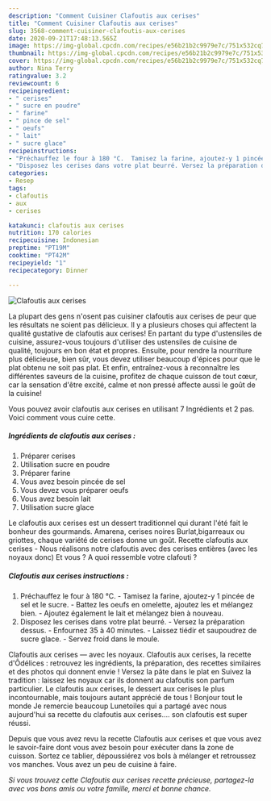 ```yaml
---
description: "Comment Cuisiner Clafoutis aux cerises"
title: "Comment Cuisiner Clafoutis aux cerises"
slug: 3568-comment-cuisiner-clafoutis-aux-cerises
date: 2020-09-21T17:48:13.565Z
image: https://img-global.cpcdn.com/recipes/e56b21b2c9979e7c/751x532cq70/clafoutis-aux-cerises-photo-principale-de-la-recette.jpg
thumbnail: https://img-global.cpcdn.com/recipes/e56b21b2c9979e7c/751x532cq70/clafoutis-aux-cerises-photo-principale-de-la-recette.jpg
cover: https://img-global.cpcdn.com/recipes/e56b21b2c9979e7c/751x532cq70/clafoutis-aux-cerises-photo-principale-de-la-recette.jpg
author: Nina Terry
ratingvalue: 3.2
reviewcount: 6
recipeingredient:
- " cerises"
- " sucre en poudre"
- " farine"
- " pince de sel"
- " oeufs"
- " lait"
- " sucre glace"
recipeinstructions:
- "Préchauffez le four à 180 °C.  Tamisez la farine, ajoutez-y 1 pincée de sel et le sucre. Battez les oeufs en omelette, ajoutez les et mélangez bien. Ajoutez également le lait et mélangez bien à nouveau."
- "Disposez les cerises dans votre plat beurré. Versez la préparation dessus. Enfournez 35 à 40 minutes. Laissez tiédir et saupoudrez de sucre glace. Servez froid dans le moule."
categories:
- Resep
tags:
- clafoutis
- aux
- cerises

katakunci: clafoutis aux cerises 
nutrition: 170 calories
recipecuisine: Indonesian
preptime: "PT19M"
cooktime: "PT42M"
recipeyield: "1"
recipecategory: Dinner

---
```



![Clafoutis aux cerises](https://img-global.cpcdn.com/recipes/e56b21b2c9979e7c/751x532cq70/clafoutis-aux-cerises-photo-principale-de-la-recette.jpg)

La plupart des gens n'osent pas cuisiner clafoutis aux cerises de peur que les résultats ne soient pas délicieux. Il y a plusieurs choses qui affectent la qualité gustative de clafoutis aux cerises! En partant du type d'ustensiles de cuisine, assurez-vous toujours d'utiliser des ustensiles de cuisine de qualité, toujours en bon état et propres. Ensuite, pour rendre la nourriture plus délicieuse, bien sûr, vous devez utiliser beaucoup d'épices pour que le plat obtenu ne soit pas plat. Et enfin, entraînez-vous à reconnaître les différentes saveurs de la cuisine, profitez de chaque cuisson de tout cœur, car la sensation d'être excité, calme et non pressé affecte aussi le goût de la cuisine!

<!--inarticleads1-->

Vous pouvez avoir clafoutis aux cerises en utilisant 7 Ingrédients et 2 pas. Voici comment vous cuire cette.

##### Ingrédients de clafoutis aux cerises :

1. Préparer  cerises
1. Utilisation  sucre en poudre
1. Préparer  farine
1. Vous avez besoin  pincée de sel
1. Vous devez vous préparer  oeufs
1. Vous avez besoin  lait
1. Utilisation  sucre glace


Le clafoutis aux cerises est un dessert traditionnel qui durant l&#39;été fait le bonheur des gourmands. Amarena, cerises noires Burlat,bigarreaux ou griottes, chaque variété de cerises donne un goût. Recette clafoutis aux cerises - Nous réalisons notre clafoutis avec des cerises entières (avec les noyaux donc) Et vous ? A quoi ressemble votre clafouti ? 

<!--inarticleads2-->

##### Clafoutis aux cerises instructions :

1. Préchauffez le four à 180 °C.  - Tamisez la farine, ajoutez-y 1 pincée de sel et le sucre. - Battez les oeufs en omelette, ajoutez les et mélangez bien. - Ajoutez également le lait et mélangez bien à nouveau.
1. Disposez les cerises dans votre plat beurré. - Versez la préparation dessus. - Enfournez 35 à 40 minutes. - Laissez tiédir et saupoudrez de sucre glace. - Servez froid dans le moule.


Clafoutis aux cerises — avec les noyaux. Clafoutis aux cerises, la recette d&#39;Ôdélices : retrouvez les ingrédients, la préparation, des recettes similaires et des photos qui donnent envie ! Versez la pâte dans le plat en Suivez la tradition : laissez les noyaux car ils donnent au clafoutis son parfum particulier. Le clafoutis aux cerises, le dessert aux cerises le plus incontournable, mais toujours autant apprécié de tous ! Bonjour tout le monde Je remercie beaucoup Lunetoiles qui a partagé avec nous aujourd&#39;hui sa recette du clafoutis aux cerises…. son clafoutis est super réussi. 

<!--inarticleads1-->

<p>
Depuis que vous avez revu la recette Clafoutis aux cerises et que vous avez le savoir-faire dont vous avez besoin pour exécuter dans la zone de cuisson. Sortez ce tablier, dépoussiérez vos bols à mélanger et retroussez vos manches. Vous avez un peu de cuisine à faire.
</p>

<p>
<i>Si vous trouvez cette Clafoutis aux cerises recette précieuse, partagez-la avec vos bons amis ou votre famille, merci et bonne chance.</i>
</p>
